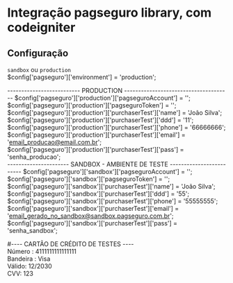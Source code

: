 # Integração pagseguro library, com codeigniter

## Configuração
`sandbox` ou `production`<br/>
$config['pagseguro']['environment'] = 'production';  <br/>

 -------------------------- PRODUCTION -------------------------------------- 
$config['pagseguro']['production']['pagseguroAccount'] = ''; <br/>
$config['pagseguro']['production']['pagseguroToken'] = '';<br/>
$config['pagseguro']['production']['purchaserTest']['name']  = 'João Silva';<br/>
$config['pagseguro']['production']['purchaserTest']['ddd']  = '11';<br/>
$config['pagseguro']['production']['purchaserTest']['phone']  = '66666666';<br/>
$config['pagseguro']['production']['purchaserTest']['email'] = 'email_producao@email.com.br';<br/>
$config['pagseguro']['production']['purchaserTest']['pass']  = 'senha_producao';<br/>
 ---------------------- SANDBOX - AMBIENTE DE TESTE ------------------------- 
$config['pagseguro']['sandbox']['pagseguroAccount'] = '';<br/>
$config['pagseguro']['sandbox']['pagseguroToken'] = '';<br/>
$config['pagseguro']['sandbox']['purchaserTest']['name']  = 'João Silva';<br/>
$config['pagseguro']['sandbox']['purchaserTest']['ddd']  = '55';<br/>
$config['pagseguro']['sandbox']['purchaserTest']['phone']  = '55555555';<br/>
$config['pagseguro']['sandbox']['purchaserTest']['email'] = 'email_gerado_no_sandbox@sandbox.pagseguro.com.br';<br/>
$config['pagseguro']['sandbox']['purchaserTest']['pass']  = 'senha_sandbox';<br/>
 
 #---- CARTÃO DE CRÉDITO DE TESTES ---- <br/>
  Número : 4111111111111111<br/>
  Bandeira : Visa<br/>
  Válido: 12/2030<br/>
  CVV: 123  <br/>
